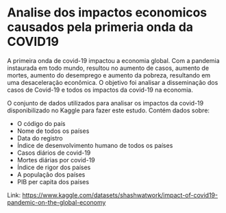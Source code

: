 # Analise dos impactos economicos causados pela primeria onda da COVID19

A primeira onda de covid-19 impactou a economia global. Com a pandemia instaurada em todo mundo, resultou no aumento de casos, aumento de mortes, aumento do desemprego e aumento da pobreza, resultando em uma desaceleração econômica. O objetivo foi analisar a disseminação dos casos de Covid-19 e todos os impactos da covid-19 na economia.

O conjunto de dados utilizados para analisar os impactos da covid-19 disponibilizado no Kaggle para fazer este estudo. Contém dados sobre:

* O código do país
* Nome de todos os países
* Data do registro
* Índice de desenvolvimento humano de todos os países
* Casos diários de covid-19
* Mortes diárias por covid-19
* Índice de rigor dos países
* A população dos países
* PIB per capita dos países

Link: https://www.kaggle.com/datasets/shashwatwork/impact-of-covid19-pandemic-on-the-global-economy
